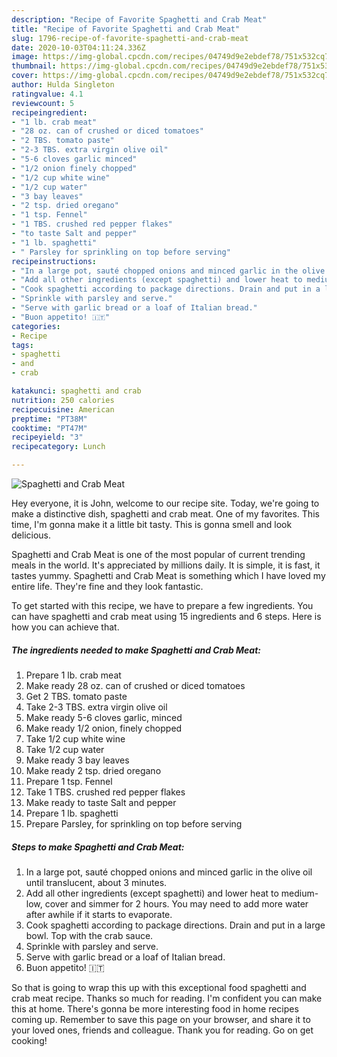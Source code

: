 ```yaml
---
description: "Recipe of Favorite Spaghetti and Crab Meat"
title: "Recipe of Favorite Spaghetti and Crab Meat"
slug: 1796-recipe-of-favorite-spaghetti-and-crab-meat
date: 2020-10-03T04:11:24.336Z
image: https://img-global.cpcdn.com/recipes/04749d9e2ebdef78/751x532cq70/spaghetti-and-crab-meat-recipe-main-photo.jpg
thumbnail: https://img-global.cpcdn.com/recipes/04749d9e2ebdef78/751x532cq70/spaghetti-and-crab-meat-recipe-main-photo.jpg
cover: https://img-global.cpcdn.com/recipes/04749d9e2ebdef78/751x532cq70/spaghetti-and-crab-meat-recipe-main-photo.jpg
author: Hulda Singleton
ratingvalue: 4.1
reviewcount: 5
recipeingredient:
- "1 lb. crab meat"
- "28 oz. can of crushed or diced tomatoes"
- "2 TBS. tomato paste"
- "2-3 TBS. extra virgin olive oil"
- "5-6 cloves garlic minced"
- "1/2 onion finely chopped"
- "1/2 cup white wine"
- "1/2 cup water"
- "3 bay leaves"
- "2 tsp. dried oregano"
- "1 tsp. Fennel"
- "1 TBS. crushed red pepper flakes"
- "to taste Salt and pepper"
- "1 lb. spaghetti"
- " Parsley for sprinkling on top before serving"
recipeinstructions:
- "In a large pot, sauté chopped onions and minced garlic in the olive oil until translucent, about 3 minutes."
- "Add all other ingredients (except spaghetti) and lower heat to medium-low, cover and simmer for 2 hours. You may need to add more water after awhile if it starts to evaporate."
- "Cook spaghetti according to package directions. Drain and put in a large bowl. Top with the crab sauce."
- "Sprinkle with parsley and serve."
- "Serve with garlic bread or a loaf of Italian bread."
- "Buon appetito! 🇮🇹"
categories:
- Recipe
tags:
- spaghetti
- and
- crab

katakunci: spaghetti and crab 
nutrition: 250 calories
recipecuisine: American
preptime: "PT38M"
cooktime: "PT47M"
recipeyield: "3"
recipecategory: Lunch

---
```



![Spaghetti and Crab Meat](https://img-global.cpcdn.com/recipes/04749d9e2ebdef78/751x532cq70/spaghetti-and-crab-meat-recipe-main-photo.jpg)

Hey everyone, it is John, welcome to our recipe site. Today, we're going to make a distinctive dish, spaghetti and crab meat. One of my favorites. This time, I'm gonna make it a little bit tasty. This is gonna smell and look delicious.

Spaghetti and Crab Meat is one of the most popular of current trending meals in the world. It's appreciated by millions daily. It is simple, it is fast, it tastes yummy. Spaghetti and Crab Meat is something which I have loved my entire life. They're fine and they look fantastic.




To get started with this recipe, we have to prepare a few ingredients. You can have spaghetti and crab meat using 15 ingredients and 6 steps. Here is how you can achieve that.

<!--inarticleads1-->

##### The ingredients needed to make Spaghetti and Crab Meat:

1. Prepare 1 lb. crab meat
1. Make ready 28 oz. can of crushed or diced tomatoes
1. Get 2 TBS. tomato paste
1. Take 2-3 TBS. extra virgin olive oil
1. Make ready 5-6 cloves garlic, minced
1. Make ready 1/2 onion, finely chopped
1. Take 1/2 cup white wine
1. Take 1/2 cup water
1. Make ready 3 bay leaves
1. Make ready 2 tsp. dried oregano
1. Prepare 1 tsp. Fennel
1. Take 1 TBS. crushed red pepper flakes
1. Make ready to taste Salt and pepper
1. Prepare 1 lb. spaghetti
1. Prepare  Parsley, for sprinkling on top before serving




<!--inarticleads2-->

##### Steps to make Spaghetti and Crab Meat:

1. In a large pot, sauté chopped onions and minced garlic in the olive oil until translucent, about 3 minutes.
1. Add all other ingredients (except spaghetti) and lower heat to medium-low, cover and simmer for 2 hours. You may need to add more water after awhile if it starts to evaporate.
1. Cook spaghetti according to package directions. Drain and put in a large bowl. Top with the crab sauce.
1. Sprinkle with parsley and serve.
1. Serve with garlic bread or a loaf of Italian bread.
1. Buon appetito! 🇮🇹




So that is going to wrap this up with this exceptional food spaghetti and crab meat recipe. Thanks so much for reading. I'm confident you can make this at home. There's gonna be more interesting food in home recipes coming up. Remember to save this page on your browser, and share it to your loved ones, friends and colleague. Thank you for reading. Go on get cooking!
